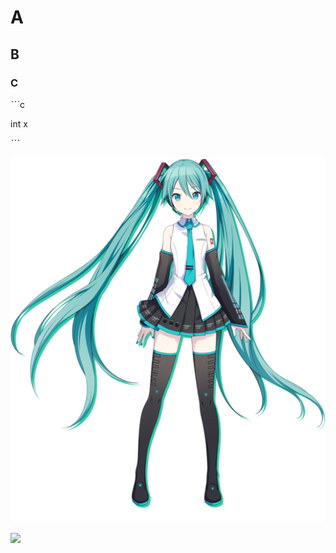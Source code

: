 # A

## B

### C



ˋˋˋc

int x

ˋˋˋ


![Hatsune_Miku_profile.png](Hatsune_Miku_profile.png)
 
[![](https://img.youtube.com/vi/jU_NCT1-LD4/0.jpg)](https://youtu.be/jU_NCT1-LD4)
